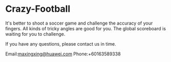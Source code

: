 # Crazy-Football

It's better to shoot a soccer game and challenge the accuracy of your fingers. All kinds of tricky angles are good for you. The global scoreboard is waiting for you to challenge.

If you have any questions, please contact us in time.

Email:maxingxing@huawei.com
Phone:+60163589338
